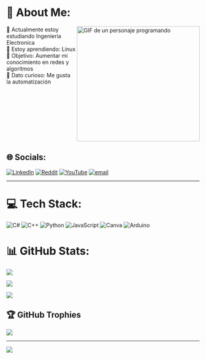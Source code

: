 # 💫 About Me:

<img align="right" height="300px" width="320px" alt="GIF de un personaje programando" src="https://media4.giphy.com/media/v1.Y2lkPTc5MGI3NjExdDllZTE2ZDZiMWtnY2JtOHExNnVyNjE1dWllMXRtcHd4aXQydWxqMSZlcD12MV9pbnRlcm5hbF9naWZfYnlfaWQmY3Q9Zw/uYe2emzPgDfj2/giphy.gif"/>

🔭 Actualmente estoy estudiando Ingenieria Electronica<br>🌱 Estoy aprendiendo: Linux<br>🎯 Objetivo: Aumentar mi conocimiento en redes y algoritmos<br>🤖 Dato curioso: Me gusta la automatización

<br clear="right"/>

## 🌐 Socials:
[![LinkedIn](https://img.shields.io/badge/LinkedIn-%230077B5.svg?logo=linkedin&logoColor=white)](https://linkedin.com/in/YojanContrerasGomez) [![Reddit](https://img.shields.io/badge/Reddit-%23FF4500.svg?logo=Reddit&logoColor=white)](https://reddit.com/user/yojanarley76@hotmail.com) [![YouTube](https://img.shields.io/badge/YouTube-%23FF0000.svg?logo=YouTube&logoColor=white)](https://youtube.com/@YojanC-u5j) [![email](https://img.shields.io/badge/Email-D14836?logo=gmail&logoColor=white)](mailto:yojanarley8@hotmail.com)

---


# 💻 Tech Stack:

![C#](https://img.shields.io/badge/c%23-%23239120.svg?style=plastic&logo=csharp&logoColor=white) ![C++](https://img.shields.io/badge/c++-%2300599C.svg?style=plastic&logo=c%2B%2B&logoColor=white) ![Python](https://img.shields.io/badge/python-3670A0?style=plastic&logo=python&logoColor=ffdd54) ![JavaScript](https://img.shields.io/badge/javascript-%23323330.svg?style=plastic&logo=javascript&logoColor=%23F7DF1E) ![Canva](https://img.shields.io/badge/Canva-%2300C4CC.svg?style=plastic&logo=Canva&logoColor=white) ![Arduino](https://img.shields.io/badge/-Arduino-00979D?style=plastic&logo=Arduino&logoColor=white)

# 📊 GitHub Stats:

![](https://github-readme-stats.vercel.app/api?username=yojan-maker&theme=highcontrast&hide_border=false&include_all_commits=false&count_private=false)<br/>

![](https://nirzak-streak-stats.vercel.app/?user=yojan-maker&theme=highcontrast&hide_border=false)<br/>

![](https://github-readme-stats.vercel.app/api/top-langs/?username=yojan-maker&theme=highcontrast&hide_border=false&include_all_commits=false&count_private=false&layout=compact)



## 🏆 GitHub Trophies

![](https://github-profile-trophy.vercel.app/?username=yojan-maker&theme=radical&no-frame=true&no-bg=false&margin-w=4)



---

[![](https://visitcount.itsvg.in/api?id=yojan-maker&icon=8&color=7)](https://visitcount.itsvg.in)



<!-- Proudly created with GPRM ( https://gprm.itsvg.in ) -->
